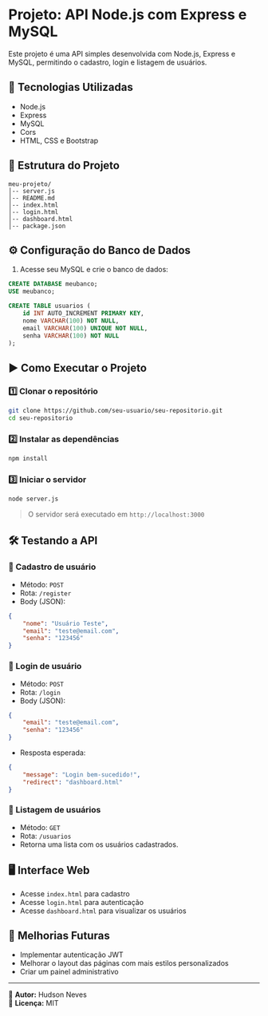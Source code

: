 # Projeto: API Node.js com Express e MySQL

Este projeto é uma API simples desenvolvida com Node.js, Express e MySQL, permitindo o cadastro, login e listagem de usuários. 

## 🚀 Tecnologias Utilizadas
- Node.js
- Express
- MySQL
- Cors
- HTML, CSS e Bootstrap

## 📂 Estrutura do Projeto
```
meu-projeto/
│-- server.js
│-- README.md
│-- index.html
│-- login.html
│-- dashboard.html
│-- package.json
```

## ⚙️ Configuração do Banco de Dados
1. Acesse seu MySQL e crie o banco de dados:
```sql
CREATE DATABASE meubanco;
USE meubanco;

CREATE TABLE usuarios (
    id INT AUTO_INCREMENT PRIMARY KEY,
    nome VARCHAR(100) NOT NULL,
    email VARCHAR(100) UNIQUE NOT NULL,
    senha VARCHAR(100) NOT NULL
);
```

## ▶️ Como Executar o Projeto
### 1️⃣ Clonar o repositório
```sh
git clone https://github.com/seu-usuario/seu-repositorio.git
cd seu-repositorio
```

### 2️⃣ Instalar as dependências
```sh
npm install
```

### 3️⃣ Iniciar o servidor
```sh
node server.js
```
> O servidor será executado em `http://localhost:3000`

## 🛠️ Testando a API
### 🔹 Cadastro de usuário
- Método: `POST`
- Rota: `/register`
- Body (JSON):
```json
{
    "nome": "Usuário Teste",
    "email": "teste@email.com",
    "senha": "123456"
}
```

### 🔹 Login de usuário
- Método: `POST`
- Rota: `/login`
- Body (JSON):
```json
{
    "email": "teste@email.com",
    "senha": "123456"
}
```
- Resposta esperada:
```json
{
    "message": "Login bem-sucedido!",
    "redirect": "dashboard.html"
}
```

### 🔹 Listagem de usuários
- Método: `GET`
- Rota: `/usuarios`
- Retorna uma lista com os usuários cadastrados.

## 🖥️ Interface Web
- Acesse `index.html` para cadastro
- Acesse `login.html` para autenticação
- Acesse `dashboard.html` para visualizar os usuários

## 📌 Melhorias Futuras
- Implementar autenticação JWT
- Melhorar o layout das páginas com mais estilos personalizados
- Criar um painel administrativo

---
📌 **Autor:** Hudson Neves  
📌 **Licença:** MIT

